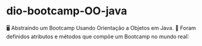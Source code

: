 # dio-bootcamp-OO-java
🖥️ Abstraindo um Bootcamp Usando Orientação a Objetos em Java.
📌 Foram definidos atributos e métodos que compõe um Bootcamp no mundo real❕
